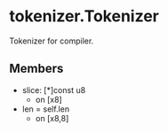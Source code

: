 # tokenizer.Tokenizer

Tokenizer for compiler.

## Members

* slice: [*]const u8
  * on [x8]
* len = self.len
  * on [x8,8]
